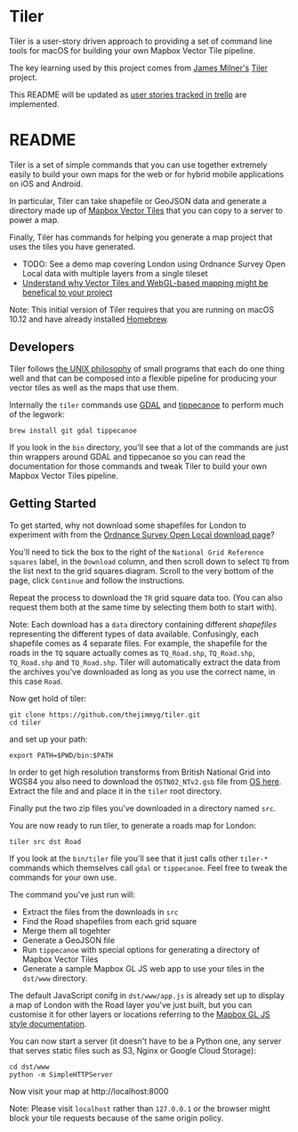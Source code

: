 # Tiler

Tiler is a user-story driven approach to providing a set of command line
tools for macOS for building your own Mapbox Vector Tile pipeline.

The key learning used by this project comes from [James
Milner's](https://loxodrome.io/) [Tiler](https://github.com/geovation/tiler)
project.

This README will be updated as [user stories tracked in
trello](https://trello.com/b/S3L3a35F/lean-tiler) are implemented.

# README

Tiler is a set of simple commands that you can use together extremely easily to
build your own maps for the web or for hybrid mobile applications on iOS and
Android.

In particular, Tiler can take shapefile or GeoJSON data and generate a
directory made up of [Mapbox Vector
Tiles](https://www.mapbox.com/vector-tiles/specification/) that you can copy to
a server to power a map.

Finally, Tiler has commands for helping you generate a map project that uses
the tiles you have generated.

* TODO: See a demo map covering London using Ordnance Survey Open Local
  data with multiple layers from a single tileset
* [Understand why Vector Tiles and WebGL-based mapping might be benefical to your project](FAB.md)

Note: This initial version of Tiler requires that you are running on macOS 10.12 and
have already installed [Homebrew](http://brew.sh).

## Developers

Tiler follows [the UNIX
philosophy](https://en.wikipedia.org/wiki/Unix_philosophy) of small programs
that each do one thing well and that can be composed into a flexible pipeline
for producing your vector tiles as well as the maps that use them.

Internally the `tiler` commands use [GDAL](http://www.gdal.org/) and
[tippecanoe](https://github.com/mapbox/tippecanoe) to perform much of the
legwork:

```
brew install git gdal tippecanoe
```

If you look in the `bin` directory, you'll see that a lot of the commands are
just thin wrappers around GDAL and tippecanoe so you can read the documentation
for those commands and tweak Tiler to build your own Mapbox Vector Tiles
pipeline.

## Getting Started

To get started, why not download some shapefiles for London to experiment with from
the [Ordnance Survey Open Local download
page](https://www.ordnancesurvey.co.uk/opendatadownload/products.html#OPMPLC)?

You'll need to tick the box to the right of the `National Grid Reference
squares` label, in the `Download` column, and then scroll down to select `TQ`
from the list next to the grid squares diagram. Scroll to the very bottom of
the page, click `Continue` and follow the instructions.

Repeat the process to download the `TR` grid square data too. (You can also
request them both at the same time by selecting them both to start with).

Note: Each download has a `data` directory containing different *shapefiles*
representing the different types of data available. Confusingly, each shapefile
comes as 4 separate files. For example, the shapefile for the roads in the `TQ`
square actually comes as `TQ_Road.shp`, `TQ_Road.shp`, `TQ_Road.shp` and
`TQ_Road.shp`. Tiler will automatically extract the data from the archives
you've downloaded as long as you use the correct name, in this case `Road`.

Now get hold of tiler:

```
git clone https://github.com/thejimmyg/tiler.git
cd tiler
```

and set up your path:

```
export PATH=$PWD/bin:$PATH
```

In order to get high resolution transforms from British National Grid into
WGS84 you also need to download the `OSTN02_NTv2.gsb` file from [OS
here](https://www.ordnancesurvey.co.uk/business-and-government/help-and-support/navigation-technology/os-net/ostn02-ntv2-format.html).
Extract the file and and place it in the `tiler` root directory.

Finally put the two zip files you've downloaded in a directory named `src`.

You are now ready to run tiler, to generate a roads map for London:

```
tiler src dst Road
```

If you look at the `bin/tiler` file you'll see that it just calls other
`tiler-*` commands which themselves call `gdal` or `tippecanoe`. Feel free to
tweak the commands for your own use.

The command you've just run will:

* Extract the files from the downloads in `src`
* Find the Road shapefiles from each grid square
* Merge them all togehter
* Generate a GeoJSON file
* Run `tippecanoe` with special options for generating a directory of Mapbox Vector Tiles
* Generate a sample Mapbox GL JS web app to use your tiles in the `dst/www` directory.


The default JavaScript conifg in `dst/www/app.js` is already set up to display
a map of London with the Road layer you've just built, but you can customise it
for other layers or locations referring to the [Mapbox GL JS style
documentation](https://www.mapbox.com/mapbox-gl-js/style-spec/).

You can now start a server (it doesn't have to be a Python one, any server that
serves static files such as S3, Nginx or Google Cloud Storage):

```
cd dst/www
python -m SimpleHTTPServer
```

Now visit your map at http://localhost:8000

Note: Please visit `localhost` rather than `127.0.0.1` or the browser might
block your tile requests because of the same origin policy.
